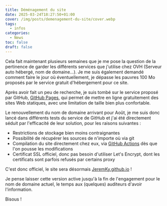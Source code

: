 ```yaml
---
title: Déménagement du site
date: 2025-03-24T18:27:50+01:00
cover: /img/posts/demenagement-du-site/cover.webp
tags:
  - infos
categories:
  - News
toc: false
draft: false
---
```


Cela fait maintenant plusieurs semaines que je me pose la question de la pertinence de garder les différents services que j'utilise chez OVH (Serveur auto hébergé, nom de domaine...). Je me suis également demandé comment faire le jour où éventuellement, je dépasse les pauvres 100 Mo proposés par le service gratuit d'hébergement pour ce site.

Après avoir fait un peu de recherche, je suis tombé sur le service proposé par GitHub, [GitHub Pages](https://pages.github.com/), qui permet de mettre en ligne gratuitement des sites Web statiques, avec une limitation de taille bien plus confortable.

Le renouvellement du nom de domaine arrivant pour Août, je me suis donc lancé dans différents tests du service de GitHub et j'ai été directement séduit par l'efficacité de leur solution, pour les raisons suivantes : 

- Restrictions de stockage bien moins contraignantes
- Possibilité de récupérer les sources de n'importe où via git
- Compilation du site directement chez eux, via [GitHub Actions](https://github.com/features/actions) dès que l'on pousse les modifications
- Certificat SSL officiel, donc pas besoin d'utiliser Let's Encrypt, dont les certificats sont parfois refusés par certains proxy

C'est donc officiel, le site sera désormais [JeremKy.github.io](https://jeremky.github.io) !

Je pense laisser cette version active jusqu'à la fin de l'engagement pour le nom de domaine actuel, le temps aux (quelques) auditeurs d'avoir l'information.

Bisous !
